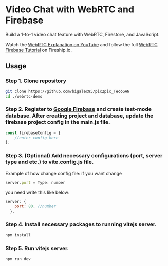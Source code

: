 # Video Chat with WebRTC and Firebase

Build a 1-to-1 video chat feature with WebRTC, Firestore, and JavaScript. 

Watch the [WebRTC Explanation on YouTube](https://youtu.be/WmR9IMUD_CY) and follow the full [WebRTC Firebase Tutorial](https://fireship.io/lessons/webrtc-firebase-video-chat) on Fireship.io. 


## Usage

### Step 1. Clone repository
```bash
git clone https://github.com/bigalex95/pix2pix_TecoGAN
cd ./webrtc-demo
```
### Step 2. Register to [Google Firebase](https://firebase.google.com/) and create test-mode database. After creating project and database, update the firebase project config in the main.js file.
```javascript
const firebaseConfig = {
    //enter config here
};
```
### Step 3. (Optional) Add necessary configurations (port, server type and etc.) to vite.config.js file.
Example of how change config file:
if you want change
```js
server.port = Type: number
```
you need write this like below:
```js
server: {
    port: 80, //number
  },
```
### Step 4. Install necessary packages to running vitejs server.
```bash
npm install
```
### Step 5. Run vitejs server.
```bash
npm run dev
```